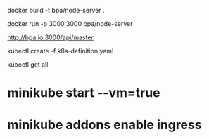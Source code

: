 docker build -t bpa/node-server .    

docker run -p 3000:3000 bpa/node-server

http://bpa.io:3000/api/master



kubectl create -f k8s-definition.yaml 

kubectl get all


# minikube start --vm=true
# minikube addons enable ingress


